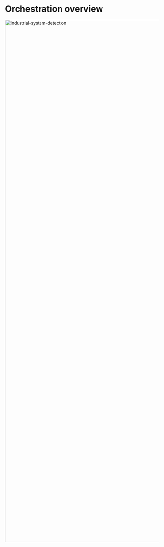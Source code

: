 # Orchestration overview
<img width="2083" height="1712" alt="industrial-system-detection" src="https://github.com/user-attachments/assets/c8eb43ad-0d39-48ba-9f6f-9e8e527382c1" />
